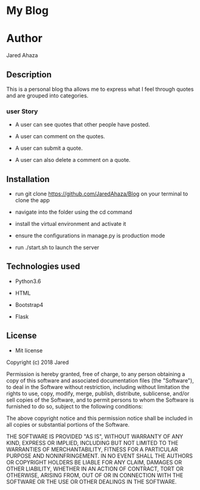 # My Blog

# Author

Jared Ahaza

## Description

This is a personal blog tha allows me to express what I feel through quotes and are grouped into categories.

### user Story

+ A user can see quotes that other people have posted.

+ A user can comment on the quotes.

+ A user can submit a quote.

+ A user can also delete a comment on a quote.

## Installation
+ run git clone https://github.com/JaredAhaza/Blog on your terminal to clone the app

+ navigate into the folder using the cd command

+ install the virtual environment and activate it

+ ensure the configurations in manage.py is production mode

+ run ./start.sh to launch the server

## Technologies used

+ Python3.6

+ HTML

+ Bootstrap4

+ Flask

## License

+ Mit license

Copyright (c) 2018 Jared


Permission is hereby granted, free of charge, to any person obtaining a copy
of this software and associated documentation files (the "Software"), to deal
in the Software without restriction, including without limitation the rights
to use, copy, modify, merge, publish, distribute, sublicense, and/or sell
copies of the Software, and to permit persons to whom the Software is
furnished to do so, subject to the following conditions:

The above copyright notice and this permission notice shall be included in all
copies or substantial portions of the Software.

THE SOFTWARE IS PROVIDED "AS IS", WITHOUT WARRANTY OF ANY KIND, EXPRESS OR
IMPLIED, INCLUDING BUT NOT LIMITED TO THE WARRANTIES OF MERCHANTABILITY,
FITNESS FOR A PARTICULAR PURPOSE AND NONINFRINGEMENT. IN NO EVENT SHALL THE
AUTHORS OR COPYRIGHT HOLDERS BE LIABLE FOR ANY CLAIM, DAMAGES OR OTHER
LIABILITY, WHETHER IN AN ACTION OF CONTRACT, TORT OR OTHERWISE, ARISING FROM,
OUT OF OR IN CONNECTION WITH THE SOFTWARE OR THE USE OR OTHER DEALINGS IN THE
SOFTWARE.